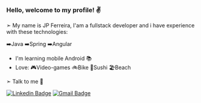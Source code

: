### Hello, welcome to my profile! ✌️

➣ My name is JP Ferreira, I'am a fullstack developer and i have experience with these technologies:

 ➡️Java
 ➡️Spring
 ➡️Angular

- I'm learning mobile Android 📚
- Love:
 🎮Video-games
🚲Bike
🍣Sushi
🏖️Beach

➣ Talk to me 🔗

[![Linkedin Badge](https://img.shields.io/badge/-LinkedIn-blue?style=flat-square&logo=Linkedin&logoColor=white&link=https://www.linkedin.com/in/jo%C3%A3o-paulo-ferreira-33943a43//)](https://www.linkedin.com/in/jo%C3%A3o-paulo-ferreira-33943a43//)
[![Gmail Badge](https://img.shields.io/badge/-jpferreira.dev@gmail.com-red?style=flat-square&logo=Gmail&logoColor=white&link=mailto:jpferreira.dev@gmail.com)](mailto:jpferreira.dev@gmail.com)

